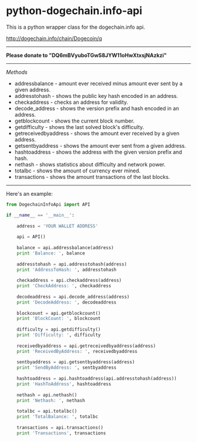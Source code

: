 python-dogechain.info-api
=========================

This is a python wrapper class for the dogechain.info api.

 http://dogechain.info/chain/Dogecoin/q
 
___________________________________________________

**Please donate to "DQ6mBVyuboTGwS8JYW11oHwXtxsjNAzkzi"**
___________________________________________________
 
_Methods_
* addressbalance - amount ever received minus amount ever sent by a given address.
* addresstohash - shows the public key hash encoded in an address.
* checkaddress - checks an address for validity.
* decode_address - shows the version prefix and hash encoded in an address.
* getblockcount - shows the current block number.
* getdifficulty - shows the last solved block's difficulty.
* getreceivedbyaddress - shows the amount ever received by a given address.
* getsentbyaddress - shows the amount ever sent from a given address.
* hashtoaddress - shows the address with the given version prefix and hash.
* nethash - shows statistics about difficulty and network power.
* totalbc - shows the amount of currency ever mined.
* transactions - shows the amount transactions of the last blocks.

___________________________________________________


Here's an example:

```python
from DogechainInfoApi import API

if __name__ == '__main__':
    
    address = 'YOUR WALLET ADDRESS'
    
    api = API()
    
    balance = api.addressbalance(address)
    print 'Balance: ', balance
    
    addresstohash = api.addresstohash(address)
    print 'AddressToHash: ', addresstohash
    
    checkaddress = api.checkaddress(address)
    print 'CheckAddress: ', checkaddress
    
    decodeaddress = api.decode_address(address)
    print 'DecodeAddress: ', decodeaddress
    
    blockcount = api.getblockcount()
    print 'BlockCount: ', blockcount
    
    difficulty = api.getdifficulty()
    print 'Difficulty: ', difficulty
    
    receivedbyaddress = api.getreceivedbyaddress(address)
    print 'ReceivedByAddress: ', receivedbyaddress
    
    sentbyaddress = api.getsentbyaddress(address)
    print 'SendByAddress: ', sentbyaddress
    
    hashtoaddress = api.hashtoaddress(api.addresstohash(address))
    print 'HashToAddress', hashtoaddress
    
    nethash = api.nethash()
    print 'Nethash: ', nethash
    
    totalbc = api.totalbc()
    print 'TotalBalance: ', totalbc
    
    transactions = api.transactions()
    print 'Transactions', transactions
```

